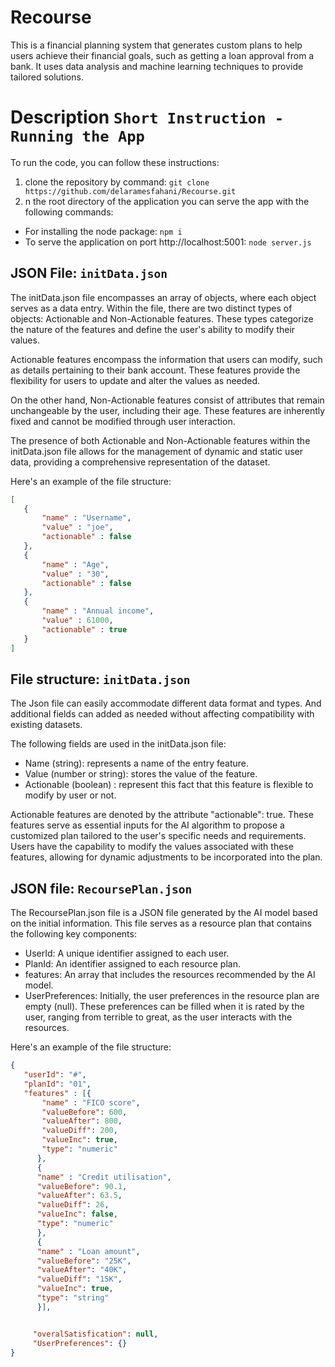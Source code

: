 # Recourse
This is a financial planning system that generates custom plans to help users achieve their financial goals, such as getting a loan approval from a bank. It uses data analysis and machine learning techniques to provide tailored solutions.

# Description `Short Instruction - Running the App`
To run the code, you can follow these instructions:

1. clone the repository by command: ``` git clone https://github.com/delaramesfahani/Recourse.git ```
2. n the root directory of the application you can serve the app with the following commands:
- For installing the node package: ``` npm i ```
- To serve the application on port http://localhost:5001: ``` node server.js ```
## JSON File: `initData.json`

The initData.json file encompasses an array of objects, where each object serves as a data entry. Within the file, there are two distinct types of objects: Actionable and Non-Actionable features. These types categorize the nature of the features and define the user's ability to modify their values.

Actionable features encompass the information that users can modify, such as details pertaining to their bank account. These features provide the flexibility for users to update and alter the values as needed.

On the other hand, Non-Actionable features consist of attributes that remain unchangeable by the user, including their age. These features are inherently fixed and cannot be modified through user interaction.

The presence of both Actionable and Non-Actionable features within the initData.json file allows for the management of dynamic and static user data, providing a comprehensive representation of the dataset.

Here's an example of the file structure:



```json
[
   {
       "name" : "Username",
       "value" : "joe",
       "actionable" : false
   },
   {
       "name" : "Age",
       "value" : "30",
       "actionable" : false
   },
   {
       "name" : "Annual income",
       "value" : 61000,
       "actionable" : true
   }
]

```

## File structure: `initData.json`

The Json file can easily accommodate different data format and types. And additional fields can added as needed without affecting compatibility with existing datasets.

The following fields are used in the initData.json file:

- Name (string): represents a name of the entry feature.
- Value (number or string): stores the value of the feature.
- Actionable (boolean) : represent this fact that this feature is flexible to modify by user or not.

Actionable features are denoted by the attribute "actionable": true. These features serve as essential inputs for the AI algorithm to propose a customized plan tailored to the user's specific needs and requirements. Users have the capability to modify the values associated with these features, allowing for dynamic adjustments to be incorporated into the plan.

## JSON file: `RecoursePlan.json`

The RecoursePlan.json file is a JSON file generated by the AI model based on the initial information. This file serves as a resource plan that contains the following key components:

- UserId: A unique identifier assigned to each user.
- PlanId: An identifier assigned to each resource plan.
- features: An array that includes the resources recommended by the AI model.
- UserPreferences: Initially, the user preferences in the resource plan are empty (null). These preferences can be filled when it is rated by the user, ranging from terrible to great, as the user interacts with the resources.

 Here's an example of the file structure:

```json
{
   "userId": "#",
   "planId": "01",
   "features" : [{
       "name" : "FICO score",
       "valueBefore": 600,
       "valueAfter": 800,
       "valueDiff": 200,
       "valueInc": true,
       "type": "numeric"
      },
      {
      "name" : "Credit utilisation",
      "valueBefore": 90.1,
      "valueAfter": 63.5,
      "valueDiff": 26,
      "valueInc": false,
      "type": "numeric"
      },
      {
      "name" : "Loan amount",
      "valueBefore": "25K",
      "valueAfter": "40K",
      "valueDiff": "15K",
      "valueInc": true,
      "type": "string"
      }], 


     "overalSatisfication": null,
     "UserPreferences": {}   
}
```
